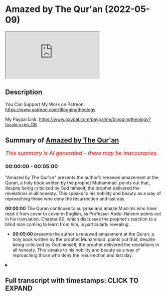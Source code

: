 # Amazed by The Qur'an (2022-05-09)

<iframe loading='lazy' allow='autoplay' src='https://www.youtube.com/embed/FVRTmCbVJYE'></iframe>

## Description

You Can Support My Work on Patreon:
https://www.patreon.com/Bloggingtheology

My Paypal Link: 
https://www.paypal.com/paypalme/bloggingtheology?locale.x=en_GB

## Summary of [Amazed by The Qur'an](https://www.youtube.com/watch?v=FVRTmCbVJYE)


*<span style="color:red; font-size:125%">This summary is AI generated - there may be inaccuracies</span>. [](/)*

### <a onclick="modifyYTiframeseektime('0')">00:00:00</a> - <a onclick="modifyYTiframeseektime('300')">00:05:00</a>

 "Amazed by The Qur'an" presents the author's renewed amazement at the Quran, a holy book written by the prophet Muhammad. points out that, despite being criticized by God himself, the prophet delivered the revelations in all honesty. This speaks to his nobility and beauty as a way of reproaching those who deny the resurrection and last day.

**<a onclick="modifyYTiframeseektime('0')">00:00:00</a>** The Quran continues to surprise and amaze Muslims who have read it from cover to cover in English, as Professor Abdul Haleem points out in his translation. Chapter 80, which discusses the prophet's reaction to a blind man coming to learn from him, is particularly revealing.
* **<a onclick="modifyYTiframeseektime('300')">00:05:00</a>** presents the author's renewed amazement at the Quran, a holy book written by the prophet Muhammad. points out that, despite being criticized by God himself, the prophet delivered the revelations in all honesty. This speaks to his nobility and beauty as a way of reproaching those who deny the resurrection and last day.

<details><summary><h2>Full transcript with timestamps: CLICK TO EXPAND</h2></summary>

<a onclick="modifyYTiframeseektime('3')">0:00:03</a> The Quran continues to surprise me even though 
I've read it from cover to cover in English    
<a onclick="modifyYTiframeseektime('8')">0:00:08</a> at least, I just came across a couple 
of verses today I just wanted to share    
<a onclick="modifyYTiframeseektime('12')">0:00:12</a> uh with you which surprised me even though I've 
read them before and by the way I was reading    
<a onclick="modifyYTiframeseektime('17')">0:00:17</a> this book called classical Islamic theology it's 
a Cambridge companion it's an academic work I'm    
<a onclick="modifyYTiframeseektime('23')">0:00:23</a> reading it through um just to educate myself and 
the first chapter is called Quran and Hadith by    
<a onclick="modifyYTiframeseektime('30')">0:00:30</a> professor Abdul Haleem, he's a very distinguished 
professor at SOAS at the University of London    
<a onclick="modifyYTiframeseektime('36')">0:00:36</a> and he's a brilliant translator of the Quran 
and his celebrated translation of the Quran    
<a onclick="modifyYTiframeseektime('42')">0:00:42</a> into English this is it here the Quran a 
new translation by professor Abdul Haleem    
<a onclick="modifyYTiframeseektime('47')">0:00:47</a> published by Oxford university press which is 
the gold standard I'm told in academic courses    
<a onclick="modifyYTiframeseektime('54')">0:00:54</a> at universities on the Quran at least when 
people refer to the English of course anyway    
<a onclick="modifyYTiframeseektime('59')">0:00:59</a> the point of this is I was reading this chapter 
very familiar actually to be honest with its    
<a onclick="modifyYTiframeseektime('64')">0:01:04</a> themes but I want to just refresh myself again and 
then it says things which are beautifully put says    
<a onclick="modifyYTiframeseektime('71')">0:01:11</a> the Quran describes itself as a scripture which 
God sent down to his prophet and this expression    
<a onclick="modifyYTiframeseektime('78')">0:01:18</a> sent down in its various derivations is 
used in the Quran well over 200 times    
<a onclick="modifyYTiframeseektime('84')">0:01:24</a> in Arabic this locution conveys immediately and 
implicitly the principle that the origin of the    
<a onclick="modifyYTiframeseektime('92')">0:01:32</a> book is heavenly and that the and that 
Muhammad is no more than its receptacle    
<a onclick="modifyYTiframeseektime('99')">0:01:39</a> God is the one who speaks in the book Muhammad is 
addressed as o prophet o messenger do do do not do    
<a onclick="modifyYTiframeseektime('110')">0:01:50</a> they ask you say this last command 
appearing more than 300 times    
<a onclick="modifyYTiframeseektime('117')">0:01:57</a> sometimes the prophet is reproached and then it 
gives two verses uh 9 43 and 80 verses 1 to 11.    
<a onclick="modifyYTiframeseektime('125')">0:02:05</a> now I looked up these passages having written 
them before and I thought yeah I just looked    
<a onclick="modifyYTiframeseektime('129')">0:02:09</a> them up you know and I was just stunned again to 
read Surah 80 again I wanted to share it with you    
<a onclick="modifyYTiframeseektime('137')">0:02:17</a> because I thought it was very revealing not only 
about the Quran but also its relationship with the    
<a onclick="modifyYTiframeseektime('143')">0:02:23</a> prophet to the prophet himself and Abdul Haleem 
in his translation has a little paragraph before    
<a onclick="modifyYTiframeseektime('151')">0:02:31</a> his translation introducing the chapter very 
helpful concise to the point and he says    
<a onclick="modifyYTiframeseektime('158')">0:02:38</a> a Meccan Surah so is revealed in the first stage 
of the prophet's career rather than later on in    
<a onclick="modifyYTiframeseektime('164')">0:02:44</a> Medina while the prophet was speaking to some 
disbelieving notables hoping to convert them    
<a onclick="modifyYTiframeseektime('171')">0:02:51</a> a blind Muslim man came up to learn from 
him but in his eagerness to attract the    
<a onclick="modifyYTiframeseektime('179')">0:02:59</a> disbelievers to Islam the prophet frowned at him 
and that's the title in English of this chapter    
<a onclick="modifyYTiframeseektime('186')">0:03:06</a> he frowned this is chapter 80 of the Quran he 
frowned the prophet is then reproached and told    
<a onclick="modifyYTiframeseektime('194')">0:03:14</a> not to concern himself with the disbelievers the 
prophet himself is reproached by God in the Quran    
<a onclick="modifyYTiframeseektime('202')">0:03:22</a> in the second paragraph which I'll also read 
in a second there is a condemnation of man's    
<a onclick="modifyYTiframeseektime('208')">0:03:28</a> ingratitude this is the human race in general 
man becomes self-satisfied and forgets his    
<a onclick="modifyYTiframeseektime('214')">0:03:34</a> origin and his final return to God excuse 
me so I'm going to read um read this chapter    
<a onclick="modifyYTiframeseektime('221')">0:03:41</a> uh mainly for the first section where there's a 
lesson to that to the prophet here so it begins    
<a onclick="modifyYTiframeseektime('228')">0:03:48</a> in an English translation in the name of 
God the most compassionate most merciful he    
<a onclick="modifyYTiframeseektime('236')">0:03:56</a> frowned and turned his attention away simply 
because the blind man came to him interrupting    
<a onclick="modifyYTiframeseektime('245')">0:04:05</a> you never know oh prophet perhaps he 
may be purified or he may be mindful    
<a onclick="modifyYTiframeseektime('252')">0:04:12</a> benefiting from the reminder as for the one who is 
indifferent you gave him your undivided attention    
<a onclick="modifyYTiframeseektime('261')">0:04:21</a> even though you are not to blame if he would 
not be purified as for the one who came    
<a onclick="modifyYTiframeseektime('268')">0:04:28</a> to you eager to learn being in awe of God you 
were inattentive to him but no this revelation    
<a onclick="modifyYTiframeseektime('278')">0:04:38</a> is truly a reminder let's so let whoever 
wills be mindful of it it is written on pages    
<a onclick="modifyYTiframeseektime('287')">0:04:47</a> held in honor highly esteemed purified by the 
hands of angel scribes honorable and virtuous    
<a onclick="modifyYTiframeseektime('299')">0:04:59</a> this extraordinary passage this passage and 
there are others as I mentioned critical    
<a onclick="modifyYTiframeseektime('303')">0:05:03</a> of some things the prophet did proves that the 
prophet delivered the revelations in all honesty    
<a onclick="modifyYTiframeseektime('311')">0:05:11</a> even when his own self was uh being criticized 
it seems by God himself so that this speaks of    
<a onclick="modifyYTiframeseektime('319')">0:05:19</a> a very I think a very noble and beautiful way that 
God reproaches the prophet in a quiet gentle way I    
<a onclick="modifyYTiframeseektime('326')">0:05:26</a> think for being inattentive it seems and then in 
the second part of this surah surah 80 he frowned    
<a onclick="modifyYTiframeseektime('334')">0:05:34</a> we read a reminder to those people mankind who 
deny the resurrection and the last day and these    
<a onclick="modifyYTiframeseektime('343')">0:05:43</a> are very powerful powerful words condemned are 
disbelieving humans how ungrateful they are    
<a onclick="modifyYTiframeseektime('351')">0:05:51</a> to God from what substance did he create them 
he created them from a sperm drop and ordained    
<a onclick="modifyYTiframeseektime('359')">0:05:59</a> their development then he makes the way easy 
for them then causes them to die and be buried    
<a onclick="modifyYTiframeseektime('367')">0:06:07</a> then when he wills he will resurrect them but no 
they have failed to comply with what he ordered    
<a onclick="modifyYTiframeseektime('374')">0:06:14</a> let people then consider their food how we pour 
down rain in abundance and how meticulously    
<a onclick="modifyYTiframeseektime('381')">0:06:21</a> split the earth open for sprouts causing grains 
to grow in it as well as grapes and greens and    
<a onclick="modifyYTiframeseektime('388')">0:06:28</a> olives and palm trees and dense orchards and fruit 
and fodder all as a means of sustenance for you    
<a onclick="modifyYTiframeseektime('396')">0:06:36</a> and your animals then when the overwhelming 
the deafening blast is the the last day    
<a onclick="modifyYTiframeseektime('405')">0:06:45</a> comes to pass on that day every person will 
flee from their own siblings and even their    
<a onclick="modifyYTiframeseektime('412')">0:06:52</a> mother and father and even their spouse 
and children for then everyone will have    
<a onclick="modifyYTiframeseektime('419')">0:06:59</a> enough concern of their own on that day some 
faces will be bright laughing and rejoicing    
<a onclick="modifyYTiframeseektime('428')">0:07:08</a> while other faces will be dusty cast in gloom 
those are the disbelievers the wicked ones  
<a onclick="modifyYTiframeseektime('438')">0:07:18</a> so it's extraordinary uh chapters as I say 
uh it really brings home the sense of uh    
<a onclick="modifyYTiframeseektime('444')">0:07:24</a> how the prophet uh delivered the revelations that 
he received with complete honesty even when God    
<a onclick="modifyYTiframeseektime('451')">0:07:31</a> is addressing him and in a sense criticizing 
him and there's several passages like this in    
<a onclick="modifyYTiframeseektime('457')">0:07:37</a> the Quran what a remarkable book how honest it is 
and uh anyway I just wanted to share with you my    
<a onclick="modifyYTiframeseektime('463')">0:07:43</a> renewed amazement at the Quran when I 
read it again and again, till next time.  

</details>
